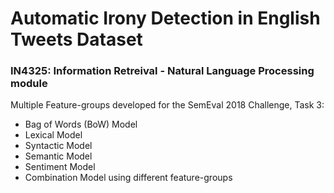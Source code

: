 # Automatic Irony Detection in English Tweets Dataset

### **IN4325**: Information Retreival - Natural Language Processing module

Multiple Feature-groups developed for the SemEval 2018 Challenge, Task 3:

- Bag of Words (BoW) Model
- Lexical Model
- Syntactic Model
- Semantic Model
- Sentiment Model
- Combination Model using different feature-groups